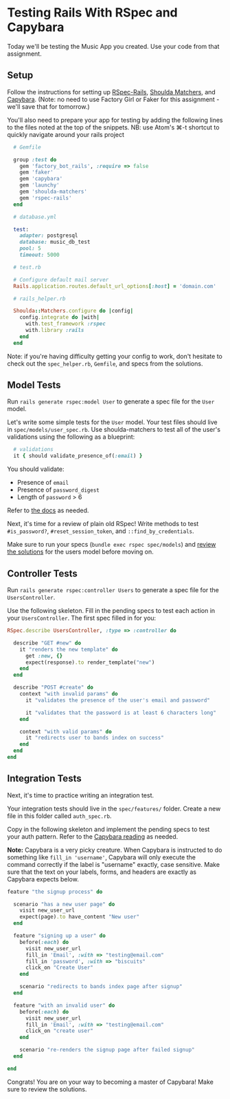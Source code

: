 # Testing Rails With RSpec and Capybara

Today we'll be testing the Music App you created. Use your code from that assignment.

## Setup

Follow the instructions for setting up [RSpec-Rails][rspec-rails], [Shoulda Matchers][shoulda-matchers-docs], and [Capybara][capybara]. (Note: no need to use Factory Girl or Faker for this assignment - we'll save that for tomorrow.)

You'll also need to prepare your app for testing by adding the following lines to the files noted at the top of the snippets.
NB: use Atom's ⌘-t shortcut to quickly navigate around your rails project

```ruby
  # Gemfile

  group :test do
    gem 'factory_bot_rails', :require => false
    gem 'faker'
    gem 'capybara'
    gem 'launchy'
    gem 'shoulda-matchers'
    gem 'rspec-rails'
  end
```

```ruby
  # database.yml

  test:
    adapter: postgresql
    database: music_db_test
    pool: 5
    timeout: 5000
```

```ruby
  # test.rb

  # Configure default mail server
  Rails.application.routes.default_url_options[:host] = 'domain.com'
```

```ruby
  # rails_helper.rb

  Shoulda::Matchers.configure do |config|
    config.integrate do |with|
      with.test_framework :rspec
      with.library :rails
    end
  end
```

Note: if you're having difficulty getting your config to work, don't hesitate to check out the `spec_helper.rb`, `Gemfile`, and specs from the solutions.


## Model Tests

Run `rails generate rspec:model User` to generate a spec file for the `User` model.

Let's write some simple tests for the `User` model. Your test files should live in `spec/models/user_spec.rb`. Use shoulda-matchers to test all of the user's validations using the following as a blueprint:

```ruby
  # validations
  it { should validate_presence_of(:email) }
```

You should validate:
* Presence of `email`
* Presence of `password_digest`
* Length of `password` > 6

Refer to [the docs][shoulda-matchers-docs] as needed.

Next, it's time for a review of plain old RSpec! Write methods to test `#is_password?`, `#reset_session_token`, and `::find_by_credentials`.

Make sure to run your specs (`bundle exec rspec spec/models`) and [review the solutions][users-solutions] for the users model before moving on.

## Controller Tests

Run `rails generate rspec:controller Users` to generate a spec file for the `UsersController`.

Use the following skeleton. Fill in the pending specs to test each action in your `UsersController`. The first spec filled in for you:

```ruby
RSpec.describe UsersController, :type => :controller do

  describe "GET #new" do
    it "renders the new template" do
      get :new, {}
      expect(response).to render_template("new")
    end
  end

  describe "POST #create" do
    context "with invalid params" do
      it "validates the presence of the user's email and password"

      it "validates that the password is at least 6 characters long"
    end

    context "with valid params" do
      it "redirects user to bands index on success"
    end
  end
end

```

## Integration Tests

Next, it's time to practice writing an integration test.

Your integration tests should live in the `spec/features/` folder. Create a new file in this folder called `auth_spec.rb`.

Copy in the following skeleton and implement the pending specs to test your auth pattern. Refer to the [Capybara reading][capybara] as needed.

**Note:** Capybara is a very picky creature. When Capybara is instructed to do something like `fill_in 'username'`, Capybara will only execute the command correctly if the label is "username" exactly, case sensitive. Make sure that the text on your labels, forms, and headers are exactly as Capybara expects below.

```ruby
feature "the signup process" do

  scenario "has a new user page" do
    visit new_user_url
    expect(page).to have_content "New user"
  end

  feature "signing up a user" do
    before(:each) do
      visit new_user_url
      fill_in 'Email', :with => "testing@email.com"
      fill_in 'password', :with => "biscuits"
      click_on "Create User"
    end

    scenario "redirects to bands index page after signup"
  end

  feature "with an invalid user" do
    before(:each) do
      visit new_user_url
      fill_in 'Email', :with => "testing@email.com"
      click_on "create user"
    end

    scenario "re-renders the signup page after failed signup"
  end

end
```

Congrats! You are on your way to becoming a master of Capybara! Make sure to review the solutions.

[rspec-rails]: ../../readings/rspec-and-rails-setup.md
[shoulda-matchers-docs]: https://github.com/thoughtbot/shoulda-matchers
[capybara]: ../../readings/capybara.md
[users-solutions]: ../../projects/music_app/solution/spec/models/user_spec.rb
